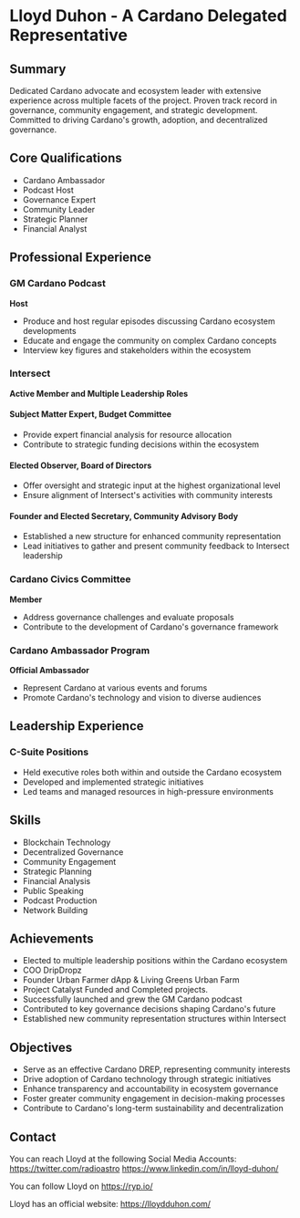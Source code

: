 # Lloyd Duhon - A Cardano Delegated Representative

## Summary

Dedicated Cardano advocate and ecosystem leader with extensive experience across multiple facets of the project. Proven track record in governance, community engagement, and strategic development. Committed to driving Cardano's growth, adoption, and decentralized governance.

## Core Qualifications

- Cardano Ambassador
- Podcast Host
- Governance Expert
- Community Leader
- Strategic Planner
- Financial Analyst

## Professional Experience

### GM Cardano Podcast
**Host**
- Produce and host regular episodes discussing Cardano ecosystem developments
- Educate and engage the community on complex Cardano concepts
- Interview key figures and stakeholders within the ecosystem

### Intersect
**Active Member and Multiple Leadership Roles**

#### Subject Matter Expert, Budget Committee
- Provide expert financial analysis for resource allocation
- Contribute to strategic funding decisions within the ecosystem

#### Elected Observer, Board of Directors
- Offer oversight and strategic input at the highest organizational level
- Ensure alignment of Intersect's activities with community interests

#### Founder and Elected Secretary, Community Advisory Body
- Established a new structure for enhanced community representation
- Lead initiatives to gather and present community feedback to Intersect leadership

### Cardano Civics Committee
**Member**
- Address governance challenges and evaluate proposals
- Contribute to the development of Cardano's governance framework

### Cardano Ambassador Program
**Official Ambassador**
- Represent Cardano at various events and forums
- Promote Cardano's technology and vision to diverse audiences

## Leadership Experience

### C-Suite Positions
- Held executive roles both within and outside the Cardano ecosystem
- Developed and implemented strategic initiatives
- Led teams and managed resources in high-pressure environments

## Skills

- Blockchain Technology
- Decentralized Governance
- Community Engagement
- Strategic Planning
- Financial Analysis
- Public Speaking
- Podcast Production
- Network Building

## Achievements

- Elected to multiple leadership positions within the Cardano ecosystem
- COO DripDropz
- Founder Urban Farmer dApp & Living Greens Urban Farm
- Project Catalyst Funded and Completed projects.
- Successfully launched and grew the GM Cardano podcast
- Contributed to key governance decisions shaping Cardano's future
- Established new community representation structures within Intersect

## Objectives

- Serve as an effective Cardano DREP, representing community interests
- Drive adoption of Cardano technology through strategic initiatives
- Enhance transparency and accountability in ecosystem governance
- Foster greater community engagement in decision-making processes
- Contribute to Cardano's long-term sustainability and decentralization

## Contact

You can reach Lloyd at the following Social Media Accounts:
https://twitter.com/radioastro
https://www.linkedin.com/in/lloyd-duhon/

You can follow Lloyd on https://ryp.io/

Lloyd has an official website:
https://lloydduhon.com/

